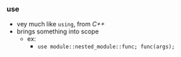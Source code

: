 ### use

+ vey much like ```using```, from *C++*
+ brings something into scope
    * ex: 
        - ```use module::nested_module::func; func(args);```